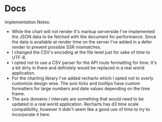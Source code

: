 # Docs

Implementation Notes:

- While the chart will not render it's markup serverside I've implemented the JSON data to be fetched with the document for performance. Since the data is available at render time on the server I've added in a defer render to prevent possible SSR mismatches.
- I changed the CSV's encoding at the file level just for sake of time to UTF-8.
- I opted not to use a CSV parser for the API route formatting for time. It's a bit dirty in there and definitely would be replaced in a real world application.
- For the charting library I've added recharts which I opted not to overly customize design wise. The axis ticks and tooltips have custom formatters for large numbers and date values depending on the time frame.
- The axis domains / intervals are something that would need to be updated in a real world application. Recharts has d3 time scale compatibility, however it didn't seem like a good use of time to try to incorporate it here.
